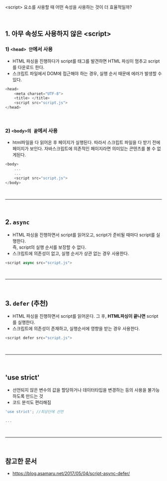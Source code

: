 
<br/>


\<script> 요소를 사용할 때 어떤 속성을 사용하는 것이 더 효율적일까?

<br/>

## 1. 아무 속성도 사용하지 않은 \<script>

   ### 1) `<head> 안`에서 사용
   - HTML 파싱을 진행하다가 script를 태그를 발견하면 HTML 파싱이 멈추고 script를 다운로드 한다.
   - 스크립트 파일에서 DOM에 접근해야 하는 경우, 실행 순서 때문에 에러가 발생할 수 있다.
~~~javascript
<head>
    <meta charset="UTF-8">
    <title> </title>
    <script src="script.js">
</head>
~~~

<br/>

   ### 2) `<body>의 끝`에서 사용
   - html파일을 다 읽어온 후 페이지가 실행된다. 따라서 스크립트 파일을 다 받기 전에 페이지가 보인다. 자바스크립트에 의존적인 페이지라면 의미있는 콘텐츠를 볼 수 없게된다.
~~~javascript
<body>
    ...
    ...
    <script src="script.js">
</body>
~~~

<br/><hr><br/>


## 2. `async`
- HTML 파싱을 진행하면서 script를 읽어오고, script가 준비될 때마다 script를 실행한다. <br>
    즉, script의 실행 순서를 보장할 수 없다.
- 스크립트에 의존성이 없고, 실행 순서가 상관 없는 경우 사용한다.
~~~javascript
<script async src="script.js">
~~~




<br/><hr><br/>

## 3. `defer` (추천)
- HTML 파싱을 진행하면서 script를 읽어온다. 그 후, **HTML파싱이 끝나면** script를 실행한다.
- 스크립트에 의존성이 존재하고, 실행순서에 영향을 받는 경우 사용한다.
~~~javascript
<script defer src="script.js">
~~~


<br/><hr><br/>
## 'use strict'
- 선언되지 않은 변수의 값을 할당하거나 데이터타입을 변경하는 등의 사용을 불가능하도록 만드는 것
- 코드 분석도 편리해짐
~~~javascript
'use strict'; //최상단에 선언

...
~~~


<br/><hr/><br/>
## 참고한 문서
- https://blog.asamaru.net/2017/05/04/script-async-defer/
